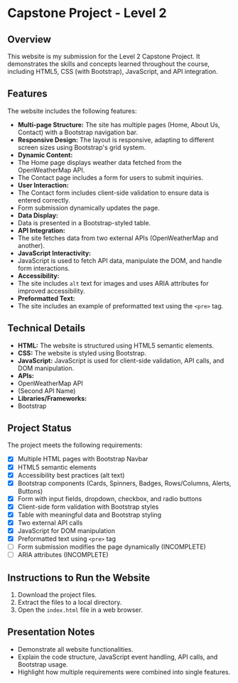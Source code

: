 # Capstone Project - Level 2

## Overview

This website is my submission for the Level 2 Capstone Project. It demonstrates the skills and concepts learned throughout the course, including HTML5, CSS (with Bootstrap), JavaScript, and API integration.

## Features

The website includes the following features:

* **Multi-page Structure:** The site has multiple pages (Home, About Us, Contact) with a Bootstrap navigation bar.
* **Responsive Design:** The layout is responsive, adapting to different screen sizes using Bootstrap's grid system.
* **Dynamic Content:**
* The Home page displays weather data fetched from the OpenWeatherMap API.
* The Contact page includes a form for users to submit inquiries.
* **User Interaction:**
* The Contact form includes client-side validation to ensure data is entered correctly.
* Form submission dynamically updates the page.
* **Data Display:**
* Data is presented in a Bootstrap-styled table.
* **API Integration:**
* The site fetches data from two external APIs (OpenWeatherMap and another).
* **JavaScript Interactivity:**
* JavaScript is used to fetch API data, manipulate the DOM, and handle form interactions.
* **Accessibility:**
* The site includes `alt` text for images and uses ARIA attributes for improved accessibility.
* **Preformatted Text:**
* The site includes an example of preformatted text using the `<pre>` tag.

## Technical Details

* **HTML:** The website is structured using HTML5 semantic elements.
* **CSS:** The website is styled using Bootstrap.
* **JavaScript:** JavaScript is used for client-side validation, API calls, and DOM manipulation.
* **APIs:**
* OpenWeatherMap API
* (Second API Name)
* **Libraries/Frameworks:**
* Bootstrap

## Project Status

The project meets the following requirements:

* [x] Multiple HTML pages with Bootstrap Navbar
* [x] HTML5 semantic elements
* [x] Accessibility best practices (alt text)
* [x] Bootstrap components (Cards, Spinners, Badges, Rows/Columns, Alerts, Buttons)
* [x] Form with input fields, dropdown, checkbox, and radio buttons
* [x] Client-side form validation with Bootstrap styles
* [x] Table with meaningful data and Bootstrap styling
* [x] Two external API calls
* [x] JavaScript for DOM manipulation
* [x] Preformatted text using `<pre>` tag
* [ ] Form submission modifies the page dynamically (INCOMPLETE)
* [ ] ARIA attributes (INCOMPLETE)

## Instructions to Run the Website

1. Download the project files.
2. Extract the files to a local directory.
3. Open the `index.html` file in a web browser.

## Presentation Notes

* Demonstrate all website functionalities.
* Explain the code structure, JavaScript event handling, API calls, and Bootstrap usage.
* Highlight how multiple requirements were combined into single features.

